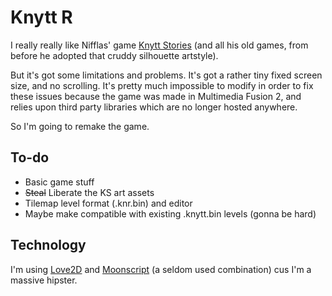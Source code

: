 Knytt R
=======

I really really like Nifflas' game [Knytt Stories](http://nifflas.ni2.se/?page=Knytt+Stories) (and all his old games, from before he adopted that cruddy silhouette artstyle).

But it's got some limitations and problems. It's got a rather tiny fixed screen size, and no scrolling. It's pretty much impossible to modify in order to fix these issues because the game was made in Multimedia Fusion 2, and relies upon third party libraries which are no longer hosted anywhere.

So I'm going to remake the game.

To-do
-----

* Basic game stuff
* ~~Steal~~ Liberate the KS art assets
* Tilemap level format (.knr.bin) and editor
* Maybe make compatible with existing .knytt.bin levels (gonna be hard)

Technology
----------

I'm using [Love2D](http://love2d.org/) and [Moonscript](http://moonscript.org) (a seldom used combination) cus I'm a massive hipster.